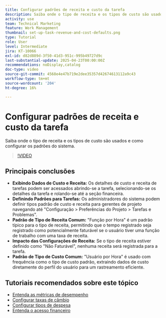 ```yaml
---
title: Configurar padrões de receita e custo da tarefa
description: Saiba onde o tipo de receita e os tipos de custo são usados e como configurar os padrões do sistema.
activity: use
team: Technical Marketing
feature: Work Management
thumbnail: set-up-task-revenue-and-cost-defaults.png
type: Tutorial
role: User
level: Intermediate
jira: KT-10066
exl-id: d82d889d-3f50-41d3-951c-995b49727d9c
last-substantial-update: 2025-04-23T00:00:00Z
recommendations: noDisplay,catalog
doc-type: video
source-git-commit: 4568e4e47b719e2dee35357d42674613112a9c43
workflow-type: tm+mt
source-wordcount: '204'
ht-degree: 16%

---
```



# Configurar padrões de receita e custo da tarefa

Saiba onde o tipo de receita e os tipos de custo são usados e como configurar os padrões do sistema.

>[!VIDEO](https://video.tv.adobe.com/v/3457685/?quality=12&learn=on&enablevpops)

## Principais conclusões

* **Exibindo Dados de Custo e Receita:** Os detalhes de custo e receita de tarefas podem ser acessados abrindo-se a tarefa, selecionando-se os detalhes da tarefa e rolando-se até a seção financeira. &#x200B;
* **Definindo Padrões para Tarefas:** Os administradores do sistema podem definir tipos padrão de custo e receita para gerentes de projeto navegando até &quot;Configuração > Preferências do Projeto > Tarefas e Problemas&quot;. &#x200B;
* **Padrão de Tipo de Receita Comum:** &quot;Função por Hora&quot; é um padrão típico para o tipo de receita, permitindo que o tempo registrado seja registrado como potencialmente faturável se o usuário tiver uma função de trabalho com uma taxa de receita. &#x200B;
* **Impacto das Configurações de Receita:** Se o tipo de receita estiver definido como &quot;Não Faturável&quot;, nenhuma receita será registrada para a tarefa. &#x200B;
* **Padrão de Tipo de Custo Comum:** &quot;Usuário por Hora&quot; é usado com frequência como o tipo de custo padrão, extraindo dados de custo diretamente do perfil do usuário para um rastreamento eficiente. &#x200B;


## Tutoriais recomendados sobre este tópico

* [Entenda as métricas de desempenho](/help/manage-work/project-finances/understand-performance-metrics.md)
* [Configurar taxas de câmbio](/help/manage-work/project-finances/set-up-exchange-rates.md)
* [Configurar tipos de despesa](/help/manage-work/project-finances/set-up-expense-types.md)
* [Entenda o acesso financeiro](/help/manage-work/project-finances/understand-financial-access.md)
